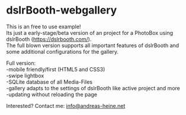 # dslrBooth-webgallery  

This is an free to use example!  
Its just a early-stage/beta version of an project for a PhotoBox using dslrBooth (https://dslrbooth.com/).  
The full blown version supports all important features of dslrBooth and some additional configurations for the gallery.  
  
Full version:  
-mobile friendly/first (HTML5 and CSS3)  
-swipe lightbox  
-SQLite database of all Media-Files  
-gallery adapts to the settings of dslrBooth like active project and more   
-updating without reloading the page  
  
Interested? Contact me: info@andreas-heine.net

